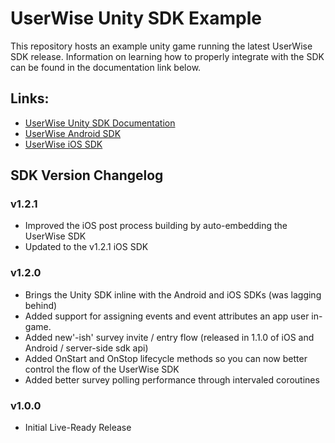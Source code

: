 # UserWise Unity SDK Example

This repository hosts an example unity game running the latest UserWise SDK release. Information on learning how to properly integrate with the SDK can be found in the documentation link below.

## Links:
- [UserWise Unity SDK Documentation](https://docs.userwise.io/#unity-sdk)
- [UserWise Android SDK](https://github.com/UserWise/userwise_android_example)
- [UserWise iOS SDK](https://github.com/UserWise/userwise_ios_example)

## SDK Version Changelog
### v1.2.1
- Improved the iOS post process building by auto-embedding the UserWise SDK
- Updated to the v1.2.1 iOS SDK

### v1.2.0
- Brings the Unity SDK inline with the Android and iOS SDKs (was lagging behind)
- Added support for assigning events and event attributes an app user in-game.
- Added new'-ish' survey invite / entry flow (released in 1.1.0 of iOS and Android / server-side sdk api)
- Added OnStart and OnStop lifecycle methods so you can now better control the flow of the UserWise SDK
- Added better survey polling performance through intervaled coroutines

### v1.0.0
- Initial Live-Ready Release

